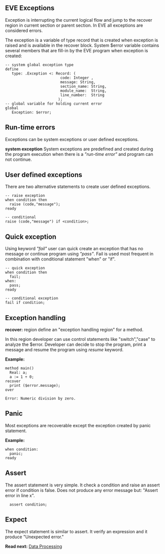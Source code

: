 ## EVE Exceptions

Exception is interrupting the current logical flow and jump to the recover region in current section or parent section. In EVE all exceptions are considered errors.

The exception is a variable of type record that is created when exception is raised and is available in the recover block. System $error variable contains several members that are fill-in by the EVE program when exception is created: 
```
-- system global exception type
define
   type: .Exception <: Record: (
                         code: Integer , 
                         message: String, 
                         section_name: String, 
                         module_name:  String, 
                         line_number:  String
                        );
-- global variable for holding current error
global
   Exception: $error;
```
## Run-time errors
Exceptions can be system exceptions or user defined exceptions.

**system exception** 
System exceptions are predefined and created during the program execution 
when there is a _"run-time error"_ and program can not continue.

## User defined exceptions

There are two alternative statements to create user defined exceptions.

```
-- raise exception
when condition then
  raise (code,"message");
ready

-- conditional 
raise (code,"message") if <condition>;
```

## Quick exception
Using keyword _"fail"_ user can quick create an exception that has no message or continue program using _"pass"_. Fail is used most frequent in combination with conditional statement "when" or "if". 

```
-- quick exception
when condition then 
  fail;
when:
  pass;
ready

-- conditional exception
fail if condition;
```

## Exception handling

**recover:** region define an "exception handling region" for a method.

In this region developer can use control statements like "switch","case" to analyze the $error. Developer can decide to stop the program, print a message and resume the program using _resume_ keyword.

**Example:** 

```
method main()
  Real: a; 
  a := 1 ÷ 0;  
recover
  print ($error.message);
over
```

```
Error: Numeric division by zero.
```

## Panic

Most exceptions are recoverable except the exception created by panic statement.

**Example:**
```
when condition:
  panic;
ready
```

## Assert

The assert statement is very simple. It check a condition and raise an assert error if condition is false. Does not produce any error message but: "Assert error in line x".
```
  assert condition;
```

## Expect
The expect statement is similar to assert. It verify an expression and  it produce "Unexpected error."


**Read next:** [Data Processing](processing.md)